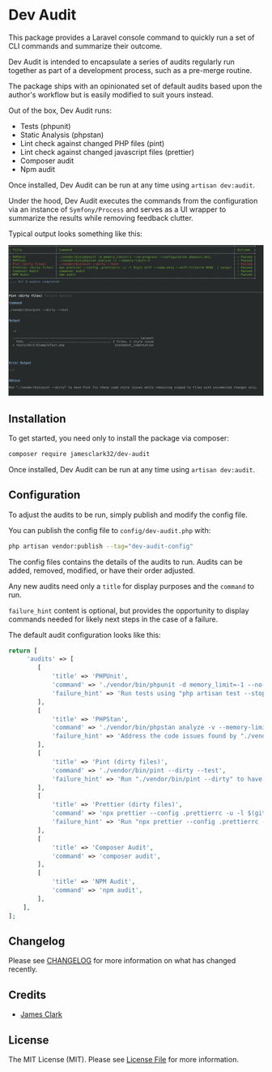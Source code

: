 # Dev Audit 

This package provides a Laravel console command to quickly run a set of CLI commands and summarize their outcome.

Dev Audit is intended to encapsulate a series of audits regularly run together as part of a development process, such as a pre-merge routine.

The package ships with an opinionated set of default audits based upon the author's workflow but is easily modified to suit yours instead.

Out of the box, Dev Audit runs:

- Tests (phpunit)
- Static Analysis (phpstan)
- Lint check against changed PHP files (pint)
- Lint check against changed javascript files (prettier)
- Composer audit
- Npm audit

Once installed, Dev Audit can be run at any time using `artisan dev:audit`.

Under the hood, Dev Audit executes the commands from the configuration via an instance of `Symfony/Process` and serves as a UI wrapper to summarize the results while removing feedback clutter.

Typical output looks something like this:

![img.png](img.png)

## Installation

To get started, you need only to install the package via composer:

```bash
composer require jamesclark32/dev-audit
```

Once installed, Dev Audit can be run at any time using `artisan dev:audit`.

## Configuration

To adjust the audits to be run, simply publish and modify the config file. 

You can publish the config file to `config/dev-audit.php` with:

```bash
php artisan vendor:publish --tag="dev-audit-config"
```

The config files contains the details of the audits to run. Audits can be added, removed, modified, or have their order adjusted.

Any new audits need only a `title` for display purposes and the `command` to run.

`failure_hint` content is optional, but provides the opportunity to display commands needed for likely next steps in the case of a failure.

The default audit configuration looks like this:

```php
return [
     'audits' => [
        [
            'title' => 'PHPUnit',
            'command' => './vendor/bin/phpunit -d memory_limit=-1 --no-progress --configuration phpunit.xml;',
            'failure_hint' => 'Run tests using "php artisan test --stop-on-error" to help discover code issues in isolation.',
        ],
        [
            'title' => 'PHPStan',
            'command' => './vendor/bin/phpstan analyze -v --memory-limit=-1',
            'failure_hint' => 'Address the code issues found by "./vendor/bin/phpstan analyze -v --memory-limit=-1", or adjust phpstan.neon to allow for them.',
        ],
        [
            'title' => 'Pint (dirty files)',
            'command' => './vendor/bin/pint --dirty --test',
            'failure_hint' => 'Run "./vendor/bin/pint --dirty" to have Pint fix these code style issues while remaining scoped to files with uncommited changes only.',
        ],
        [
            'title' => 'Prettier (dirty files)',
            'command' => 'npx prettier --config .prettierrc -u -l $(git diff --name-only --diff-filter=d HEAD  | xargs)',
            'failure_hint' => 'Run "npx prettier --config .prettierrc -u -w $(git diff --name-only --diff-filter=d HEAD  | xargs)" to have prettier fix these code style issues while remaining scoped to files with uncommited changes only.',
        ],
        [
            'title' => 'Composer Audit',
            'command' => 'composer audit',
        ],
        [
            'title' => 'NPM Audit',
            'command' => 'npm audit',
        ],
    ],
];
```

## Changelog

Please see [CHANGELOG](CHANGELOG.md) for more information on what has changed recently.

## Credits

- [James Clark](https://github.com/Jamesclark32)

## License

The MIT License (MIT). Please see [License File](LICENSE.md) for more information.
